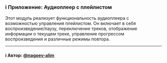 ### ℹ️ Приложение: Аудиоплеер с плейлистом

Этот модуль реализует функциональность аудиоплеера с возможностью управления плейлистом.
Он включает в себя воспроизведение/паузу, переключение треков, отображение информации о текущем треке,
управление прогрессом воспроизведения и различные режимы повтора.

-----
#### ℹ️ Автор: [@nagoev-alim](https://github.com/nagoev-alim)


